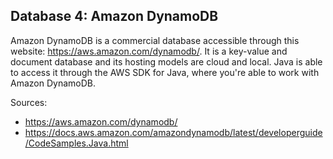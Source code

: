 ## Database 4: Amazon DynamoDB

Amazon DynamoDB is a commercial database accessible through this website: https://aws.amazon.com/dynamodb/. It is a key-value and document database and its hosting models are cloud and local. Java is able to access it through the AWS SDK for Java, where you're able to work with Amazon DynamoDB.

Sources:
* https://aws.amazon.com/dynamodb/
* https://docs.aws.amazon.com/amazondynamodb/latest/developerguide/CodeSamples.Java.html